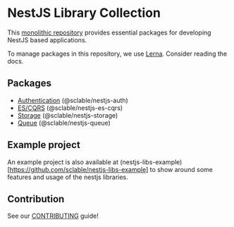 # NestJS Library Collection
This [monolithic repository][monolithic_repository] provides essential packages for developing NestJS based applications.

To manage packages in this repository, we use [Lerna][lerna.js]. Consider reading the docs.

## Packages
* [Authentication](./packages/auth/README.md) (@sclable/nestjs-auth)
* [ES/CQRS](./packages/es-cqrs/README.md) (@sclable/nestjs-es-cqrs)
* [Storage](./packages/storage/README.md) (@sclable/nestjs-storage)
* [Queue](./packages/queue/README.md) (@sclable/nestjs-queue)

## Example project

An example project is also available at (nestjs-libs-example)[https://github.com/sclable/nestjs-libs-example] to show 
around some features and usage of the nestjs libraries.

## Contribution

See our [CONTRIBUTING](CONTRIBUTING.md) guide!

[monolithic_repository]: https://en.wikipedia.org/wiki/Codebase#Distinct_and_monolithic_codebases
[lerna.js]: https://lernajs.io
